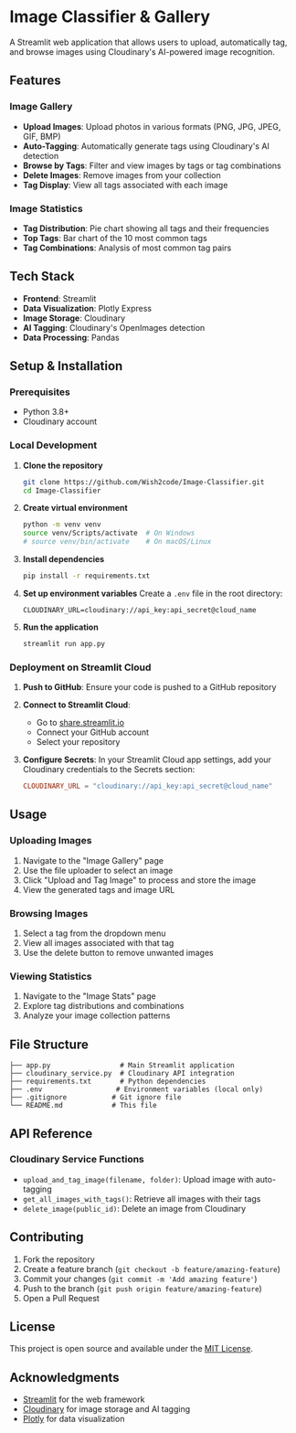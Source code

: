 # Image Classifier & Gallery

A Streamlit web application that allows users to upload, automatically tag, and browse images using Cloudinary's AI-powered image recognition.

## Features

### Image Gallery
- **Upload Images**: Upload photos in various formats (PNG, JPG, JPEG, GIF, BMP)
- **Auto-Tagging**: Automatically generate tags using Cloudinary's AI detection
- **Browse by Tags**: Filter and view images by tags or tag combinations
- **Delete Images**: Remove images from your collection
- **Tag Display**: View all tags associated with each image

### Image Statistics
- **Tag Distribution**: Pie chart showing all tags and their frequencies
- **Top Tags**: Bar chart of the 10 most common tags
- **Tag Combinations**: Analysis of most common tag pairs

## Tech Stack

- **Frontend**: Streamlit
- **Data Visualization**: Plotly Express
- **Image Storage**: Cloudinary
- **AI Tagging**: Cloudinary's OpenImages detection
- **Data Processing**: Pandas

## Setup & Installation

### Prerequisites
- Python 3.8+
- Cloudinary account

### Local Development

1. **Clone the repository**
   ```bash
   git clone https://github.com/Wish2code/Image-Classifier.git
   cd Image-Classifier
   ```

2. **Create virtual environment**
   ```bash
   python -m venv venv
   source venv/Scripts/activate  # On Windows
   # source venv/bin/activate    # On macOS/Linux
   ```

3. **Install dependencies**
   ```bash
   pip install -r requirements.txt
   ```

4. **Set up environment variables**
   Create a `.env` file in the root directory:
   ```
   CLOUDINARY_URL=cloudinary://api_key:api_secret@cloud_name
   ```

5. **Run the application**
   ```bash
   streamlit run app.py
   ```

### Deployment on Streamlit Cloud

1. **Push to GitHub**: Ensure your code is pushed to a GitHub repository

2. **Connect to Streamlit Cloud**: 
   - Go to [share.streamlit.io](https://share.streamlit.io)
   - Connect your GitHub account
   - Select your repository

3. **Configure Secrets**:
   In your Streamlit Cloud app settings, add your Cloudinary credentials to the Secrets section:
   ```toml
   CLOUDINARY_URL = "cloudinary://api_key:api_secret@cloud_name"
   ```

## Usage

### Uploading Images
1. Navigate to the "Image Gallery" page
2. Use the file uploader to select an image
3. Click "Upload and Tag Image" to process and store the image
4. View the generated tags and image URL

### Browsing Images
1. Select a tag from the dropdown menu
2. View all images associated with that tag
3. Use the delete button to remove unwanted images

### Viewing Statistics
1. Navigate to the "Image Stats" page
2. Explore tag distributions and combinations
3. Analyze your image collection patterns

## File Structure

```
├── app.py                 # Main Streamlit application
├── cloudinary_service.py  # Cloudinary API integration
├── requirements.txt       # Python dependencies
├── .env                  # Environment variables (local only)
├── .gitignore           # Git ignore file
└── README.md            # This file
```

## API Reference

### Cloudinary Service Functions

- `upload_and_tag_image(filename, folder)`: Upload image with auto-tagging
- `get_all_images_with_tags()`: Retrieve all images with their tags
- `delete_image(public_id)`: Delete an image from Cloudinary

## Contributing

1. Fork the repository
2. Create a feature branch (`git checkout -b feature/amazing-feature`)
3. Commit your changes (`git commit -m 'Add amazing feature'`)
4. Push to the branch (`git push origin feature/amazing-feature`)
5. Open a Pull Request

## License

This project is open source and available under the [MIT License](LICENSE).

## Acknowledgments

- [Streamlit](https://streamlit.io/) for the web framework
- [Cloudinary](https://cloudinary.com/) for image storage and AI tagging
- [Plotly](https://plotly.com/) for data visualization
